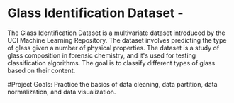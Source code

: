 # Glass Identification Dataset -
The Glass Identification Dataset is a multivariate dataset introduced by the UCI
Machine Learning Repository. The dataset involves predicting the type of glass given a
number of physical properties. The dataset is a study of glass composition in forensic chemistry, and it's used for
testing classification algorithms. The goal is to classify different types of glass based on
their content. 

#Project Goals: 
Practice the basics of data cleaning, data partition, data normalization, and data visualization. 
